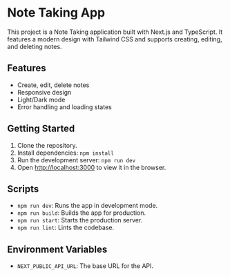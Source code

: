 # Note Taking App

This project is a Note Taking application built with Next.js and TypeScript. It features a modern design with Tailwind CSS and supports creating, editing, and deleting notes.

## Features

- Create, edit, delete notes
- Responsive design
- Light/Dark mode
- Error handling and loading states

## Getting Started

1. Clone the repository.
2. Install dependencies: `npm install`
3. Run the development server: `npm run dev`
4. Open [http://localhost:3000](http://localhost:3000) to view it in the browser.

## Scripts

- `npm run dev`: Runs the app in development mode.
- `npm run build`: Builds the app for production.
- `npm run start`: Starts the production server.
- `npm run lint`: Lints the codebase.

## Environment Variables

- `NEXT_PUBLIC_API_URL`: The base URL for the API.
